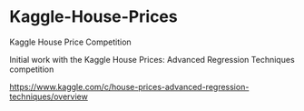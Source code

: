 # Kaggle-House-Prices
Kaggle House Price Competition

Initial work with the Kaggle House Prices: Advanced Regression Techniques competition

https://www.kaggle.com/c/house-prices-advanced-regression-techniques/overview
